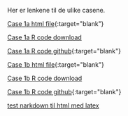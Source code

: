 Her er lenkene til de ulike casene.

[Case 1a html file](case_1a_bnp.html){:target="blank"}

[Case 1a R code download](case_1a_bnp.R)

[Case 1a R code github](https://github.com/oysteinm/uit-sok-1004-h21/blob/main/case_1a_bnp.R){:target="blank"}

[Case 1b html file](case_1b_bnp_historisk.html){:target="blank"}

[Case 1b R code download](case_1b_bnp_historisk.R)

[Case 1b R code github](https://github.com/oysteinm/uit-sok-1004-h21/blob/main/case_1b_bnp_historisk.R){:target="blank"}

[test narkdown til html med latex](case_1_bnp_to_github.md)

